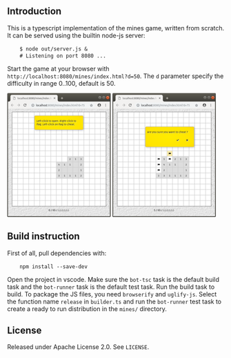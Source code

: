 ## Introduction ##
This is a typescript implementation of the mines game, written from scratch. It can be served using the builtin node-js server:
```
    $ node out/server.js &
    # Listening on port 8080 ...
```
Start the game at your browser with `http://localhost:8080/mines/index.html?d=50`. The `d` parameter specify the difficulty in range 0..100, default is 50.

[![Screenshot](screenshots/mines-01-tn.png)](screenshots/mines-01.png) [![Screenshot](screenshots/mines-02-tn.png)](screenshots/mines-02.png)

## Build instruction ##
First of all, pull dependencies with:
```
    npm install --save-dev
```
Open the project in vscode. Make sure the `bot-tsc` task is the default build task and the `bot-runner` task is the default test task. Run the build task to build. To package the JS files, you need `browserify` and `uglify-js`. Select the function name `release` in `builder.ts` and run the `bot-runner` test task to create a ready to run distribution in the `mines/` directory.

## License ##
Released under Apache License 2.0. See `LICENSE`.

